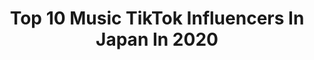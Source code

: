 ---
title: Top 10 Music TikTok Influencers In Japan In 2020
description: >-
  Find top music TikTok influencers in Japan in 2020. Most popular hashtags: #music #nepali #may4th #papercrafts.
platform: TikTok
profiles:
  - username: "beatboxeryuki"
    fullname: >-
      Yuki🕊
    location: "Japan"
    followers: 19216
    engagement: 579
    commentsToLikes: 0.111849
    id: ck8kk5xtrxvly0j7837yymd5y
    verified: true
    hashtags: "#flower, #youyouryours, #foyou, #60"
  - username: "nanjokarin"
    fullname: >-
      Karin
    location: "Japan"
    followers: 368082
    engagement: 857
    commentsToLikes: 0.021455
    id: ck8kmuuu4abz30j78benrrkz3
    verified: true
    hashtags: "#badguy, #leola, #roku, #showmorecheek"
  - username: "ujitama0"
    fullname: >-
      うじたまい
    location: "Japan"
    followers: 206714
    engagement: 538
    commentsToLikes: 0.024281
    id: ck9c0mk89ocsl0j7802rtf2p1
    verified: true
    hashtags: "#sweetsparade, #tiktok, #yama, #575"
  - username: "himikoswk1"
    fullname: >-
      Himiko
    location: "Japan"
    followers: 36836
    engagement: 490
    commentsToLikes: 0.029954
    id: ck99a9gphgkwo0j78wygguu37
    verified: true
    hashtags: "#starchallenge, #noodledance, #reverseshufile, #reversechallenge"
  - username: "dj_natsumi"
    fullname: >-
      DJ NATSUMI 🦄🦄🦄
    location: "Japan"
    followers: 53920
    engagement: 353
    commentsToLikes: 0.014430
    id: ck807d76oq0h90j78i657zcw8
    verified: true
    hashtags: "#moshpit, #bts, #monstax, #fumine"
  - username: "tiktokmusic"
    fullname: >-
      TikTokMusic
    location: "Japan"
    followers: 178354
    engagement: 808
    commentsToLikes: 0.010247
    id: ck9foomnw3jd80j78zkb4g4ll
    verified: true
    hashtags: "#shoechange, #thechansmokers, #acting, #getspooked"
  - username: "it"
    fullname: >-
      it..
    location: "Japan"
    followers: 2103
    engagement: 644
    commentsToLikes: 0.050786
    id: ck8qoxxkm12is0j78ywvlt9ay
    verified: false
    hashtags: "#lipsync"
  - username: "asurai01"
    fullname: >-
      Asu rai
    location: "Japan"
    followers: 164844
    engagement: 2592
    commentsToLikes: 0.070676
    id: ck9fmehbrt4kj0j78gx47whgy
    verified: false
    hashtags: "#beautiful, #nepalipaan, #blooper, #nepalidialouge"
  - username: "maydaysan"
    fullname: >-
      maydaysan
    location: "Japan"
    followers: 210149
    engagement: 1205
    commentsToLikes: 0.023179
    id: ck8qeihxjsouu0j78g21mk219
    verified: false
    hashtags: "#japanesegirl, #avatar, #english, #shiba"
  - username: "sdjmalik"
    fullname: >-
      ⭐️sdjmalik⭐️
    location: "Japan"
    followers: 18194
    engagement: 446
    commentsToLikes: 0.115116
    id: cka62lwa20fat0i78ak8obr38
    verified: false
    hashtags: "#tiktokusa, #tutorial, #may4th, #tiktokrestarea"
---